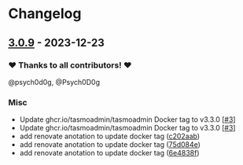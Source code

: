# Changelog

## [3.0.9](https://github.com/CrystalNET-org/helm-tasmo-admin/releases/tag/3.0.9) - 2023-12-23

### ❤️ Thanks to all contributors! ❤️

@psych0d0g, @Psych0D0g

### Misc

- Update ghcr.io/tasmoadmin/tasmoadmin Docker tag to v3.3.0 [[#3](https://github.com/CrystalNET-org/helm-tasmo-admin/pull/3)]
- Update ghcr.io/tasmoadmin/tasmoadmin Docker tag to v3.3.0 [[#3](https://github.com/CrystalNET-org/helm-tasmo-admin/pull/3)]
- add renovate anotation to update docker tag ([c202aab](https://github.com/CrystalNET-org/helm-tasmo-admin/commit/c202aaba8450b56b5ee3e467f64bce0ae8841529))
- add renovate anotation to update docker tag ([75d084e](https://github.com/CrystalNET-org/helm-tasmo-admin/commit/75d084e9c502d1d37020d65ea56518697f167ceb))
- add renovate anotation to update docker tag ([6e4838f](https://github.com/CrystalNET-org/helm-tasmo-admin/commit/6e4838feffce908d74ab019407d0c769e4238870))
